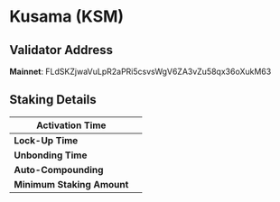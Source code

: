 # Kusama (KSM)

## **Validator Address**

**Mainnet**: FLdSKZjwaVuLpR2aPRi5csvsWgV6ZA3vZu58qx36oXukM63

## Staking Details

| **Activation Time**        |   |
| -------------------------- | - |
| **Lock-Up Time**           |   |
| **Unbonding Time**         |   |
| **Auto-Compounding**       |   |
| **Minimum Staking Amount** |   |

